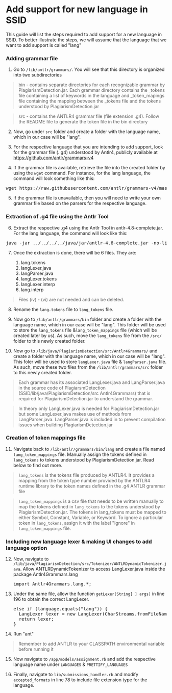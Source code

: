 Add support for new language in SSID
=======================

This guide will list the steps required to add support for a new language in SSID. To better illustrate the steps, we will assume that the language that we want to add support is called "lang"


### Adding grammar file

1. Go to `/lib/antlr/grammars/`. You will see that this directory is organized into two subdirectories

> bin - contains separate directories for each recognizable grammar by PlagiarismDetection.jar. Each grammar directory contains the _tokens file containing a list of keywords in the language and _token_mapings file containing the mapping between the _tokens file and the tokens understood by PlagiarismDetection.jar

> src - contains the ANTLR4 grammar file (file extension .g4). Follow the README file to generate the token file in the bin directory  

2. Now, go under `src` folder and create a folder with the language name, which in our case will be "lang".

3. For the respective language that you are intending to add support, look for the grammar file (. g4) understood by Antlr4, publicly available at https://github.com/antlr/grammars-v4

4. If the grammar file is available, retrieve the file into the created folder by using the `wget` command. For instance, for the lang language, the command will look something like this:

<pre>
wget https://raw.githubusercontent.com/antlr/grammars-v4/master/lang/lang.g4
</pre>

5. If the grammar file is unavailable, then you will need to write your own grammar file based on the parsers for the respective language.

### Extraction of .g4 file using the Antlr Tool

6. Extract the respective .g4 using the Antlr Tool in antlr-4.8-complete.jar. For the lang language, the command will look like this:

<pre>
java -jar ../../../../java/jar/antlr-4.8-complete.jar -no-listener -no-visitor -package Antlr4Grammars.lang lang.g4
</pre>

7. Once the extraction is done, there will be 6 files. They are:

	1. lang.tokens
	2. langLexer.java
	3. langParser.java
	4. langLexer.tokens
	5. langLexer.interp
	6. lang.interp

> Files (iv) - (vi) are not needed and can be deleted.

8. Rename the `lang.tokens` file to `lang_tokens` file.

9. Now go to `/lib/antlr/grammars/bin` folder and create a folder with the language name, which in our case will be "lang". This folder will be used to store the `lang_tokens` file &`lang_token_mappings` file (which will be created later by us). As such, move the `lang_tokens` file from the `/src/` folder to this newly created folder.

10. Now go to `/lib/java/PlagiarismDetection/src/Antlr4Grammars/` and create a folder with the language name, which in our case will be "lang". This foler will be used to store `langLexer.java` file & `langParser.java` file. As such, move these two files from the `/lib/antlr/grammars/src` folder to this newly created folder.

> Each grammar has its associated LangLexer.java and LangParser.java in the source code of PlagiarsmDetection (SSID/lib/java/PlagiarismDetection/src Antlr4Grammars) that is required for PlagiarismDetection.jar to understand the grammar.

> In theory only LangLexer.java is needed for PlagiarismDetection.jar but some LangLexer.java makes use of methods from LangParser.java. LangParser.java is included in to prevent compilation issues when building PlagiarismDetection.jar


### Creation of token mappings file
11. Navigate back to `/lib/antlr/grammars/bin/lang` and create a file named `lang_token_mappings` file. Manually assign the tokens defined in `lang_tokens` to tokens understood by PlagiarismDetection.jar. Read below to find out more.

> `lang_tokens` is the tokens file produced by ANTLR4. It provides a mapping from the token type number provided by the ANTLR4 runtime library to the token names defined in the .g4 ANTLR grammar file

> `lang_token_mappings` is a csv file that needs to be written manually to map the tokens defined in `lang_tokens` to the tokens understood by PlagiarismDetection.jar. The tokens in lang_tokens must be mapped to either Symbol, Constant, Variable, or Keyword. To ignore a particular token in `lang_tokens`, assign it with the label "Ignore" in `lang_token_mappings` file.

### Including new language lexer & making UI changes to add language option
12. Now, navigate to `/lib/java/PlagiarismDetection/src/Tokenizer/ANTLRDynamicTokenizer.java`. Allow ANTLRDynamicTokenizer to access LangLexer.java inside the package
Antlr4Grammars.lang
    <pre>
    import Antlr4Grammars.lang.*;
    </pre>

13. Under the same file, allow the function `getLexer(String[ ] args)` in line 196 to obtain the correct LangLexer.
    <pre>
    else if (language.equals("lang")) {
      LangLexer lexer = new LangLexer(CharStreams.fromFileName(fileName));
      return lexer;
    }
    </pre>
14. Run "ant"

> Remember to add ANTLR to your CLASSPATH environmental variable before running it


15. Now navigate to `/app/models/assignment.rb` and add the respective language name under `LANGUAGES` & `PRETTIFY_LANGUAGES`

16. Finally, navigate to `lib/submissions_handler.rb` and modify `accepted_formats` in line 78 to include file extension type for the language.





